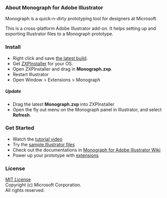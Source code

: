 ### About Monograph for Adobe Illustrator

Monograph is a quick-n-dirty prototyping tool for designers at Microsoft.

This is a cross-platform Adobe Illustrator add-on. It helps setting up and exporting Illustrator files to a Monograph prototype.


### Install

- Right click and save [the latest build](https://github.com/Pessimistress/Monograph.Illustrator/blob/master/Monograph.zxp).
- Get [ZXPInstaller](http://zxpinstaller.com/) for your OS.
- Open ZXPInstaller and drag in **Monograph.zxp**.
- Restart Illustrator
- Open Window > Extensions > Monograph

##### Update
- Drag the latest **Monograph.zxp** into ZXPInstaller
- Open the fly out menu on the Monograph panel in Illustrator, and select **Refresh**.

### Get Started

- Watch the [tutorial video](http://monograph.github.io)  
- Try the [sample Illustrator files](wiki/Samples)  
- Check out the documentations in [Monograph for Adobe Illustrator Wiki](wiki/)  
- Power up your prototype with [extensions](wiki/Monograph-Panel#extensions)  

### License

[MIT License](https://github.com/Pessimistress/Monograph.Illustrator/blob/master/LICENSE)  
Copyright (c) Microsoft Corporation.   
All rights reserved. 
